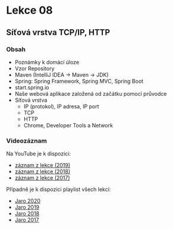 Lekce 08
========

Síťová vrstva TCP/IP, HTTP
---------------------------------------------

### Obsah

* Poznámky k domácí úloze
* Vzor Repository
* Maven (IntelliJ IDEA -> Maven -> JDK)
* Spring: Spring Framework, Spring MVC, Spring Boot
* start.spring.io
* Naše webová aplikace založená od začátku pomocí průvodce
* Síťová vrstva
  * IP (protokol), IP adresa, IP port
  * TCP
  * HTTP
  * Chrome, Developer Tools a Network



### Videozáznam

Na YouTube je k dispozici:
* [záznam z lekce (2019)](https://www.youtube.com/watch?v=I6jXGwfxNUc)
* [záznam z lekce (2018)](https://www.youtube.com/watch?v=-7nzXIdP6ZA)
* [záznam z lekce (2017)](https://www.youtube.com/watch?v=OZdGzBm1kQE)

Případně je k dispozici playlist všech lekcí:
* [Jaro 2020](https://www.youtube.com/playlist?list=PLTCx5oiCrIJ5H1uPvwQYUkhQuznifLe-L)
* [Jaro 2019](https://www.youtube.com/playlist?list=PLTCx5oiCrIJ7I5m_zJtjZoLS-pxSi859Z)
* [Jaro 2018](https://www.youtube.com/playlist?list=PLTCx5oiCrIJ6mcuJ1VaY8s0mzFsaMUzp-)
* [Jaro 2017](https://www.youtube.com/playlist?list=PLUVJxzuCt9ATwP3dFn5xCHvObtu2EveNZ)
